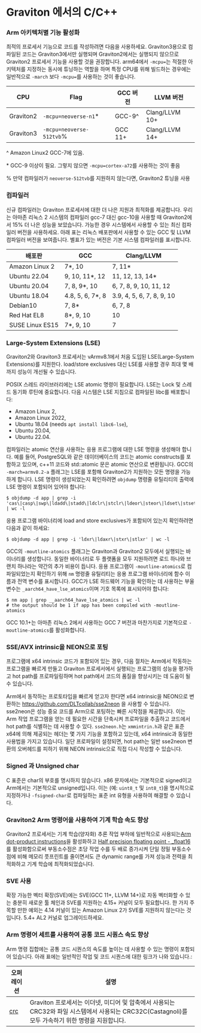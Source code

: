 # Graviton 에서의 C/C++

### Arm 아키텍처별 기능 활성화

최적의 프로세서 기능으로 코드를 작성하려면 다음을 사용하세요. Graviton3용으로 컴파일된 코드는 Graviton3에서만 실행되며 Graviton2에서는 실행되지 않으므로 Graviton2 프로세서 기능을 사용할 것을 권장합니다. arm64에서 `-mcpu=`는 적절한 아키텍처를 지정하는 동시에 튜닝하는 역할을 하며 특정 CPU를 위해 빌드하는 경우에는 일반적으로 `-march` 보다 `-mcpu=`를 사용하는 것이 좋습니다.

CPU       | Flag    | GCC 버전      | LLVM 버전
----------|---------|-------------------|-------------
Graviton2 | `-mcpu=neoverse-n1`\* | GCC-9^ | Clang/LLVM 10+
Graviton3 | `-mcpu=neoverse-512tvb`% | GCC 11+ | Clang/LLVM 14+

^ Amazon Linux2 GCC-7에 있음.

\* GCC-9 이상이 필요. 그렇지 않으면 `-mcpu=cortex-a72`를 사용하는 것이 좋음

% 만약 컴파일러가 `neoverse-512tvb`를 지원하지 않는다면, Graviton2 튜닝을 사용

### 컴파일러

신규 컴파일러는 Graviton 프로세서에 대한 더 나은 지원과 최적화를 제공합니다. 우리는 아마존 리눅스 2 시스템의 컴파일러 gcc-7 대신 gcc-10을 사용할 때 Graviton2에서 15% 더 나은 성능을 보았습니다. 가능한 경우 시스템에서 사용할 수 있는 최신 컴파일러 버전을 사용하세요. 아래 표는 리눅스 배포판에서 사용할 수 있는 GCC 및 LLVM 컴파일러 버전을 보여줍니다. 별표가 있는 버전은 기본 시스템 컴파일러를 표시합니다.

배포판            | GCC                  | Clang/LLVM
----------------|----------------------|-------------
Amazon Linux 2  | 7*, 10               | 7, 11*
Ubuntu 22.04    | 9, 10, 11*, 12       | 11, 12, 13, 14*
Ubuntu 20.04    | 7, 8, 9*, 10         | 6, 7, 8, 9, 10, 11, 12
Ubuntu 18.04    | 4.8, 5, 6, 7*, 8     | 3.9, 4, 5, 6, 7, 8, 9, 10
Debian10        | 7, 8*                | 6, 7, 8
Red Hat EL8     | 8*, 9, 10            | 10
SUSE Linux ES15 | 7*, 9, 10            | 7


### Large-System Extensions (LSE)

Graviton2와 Graviton3 프로세서는 vArmv8.1에서 처음 도입된 LSE(Large-System Extensions)를 지원한다. load/store exclusives 대신 LSE를 사용할 경우 최대 몇 배까지 성능이 개선될 수 있습니다.

POSIX 스레드 라이브러리에는 LSE atomic 명령이 필요합니다. LSE는 Lock 및 스레드 동기화 루틴에 중요합니다. 다음 시스템은 LSE 지침으로 컴파일된 libc를 배포합니다:
- Amazon Linux 2,
- Amazon Linux 2022,
- Ubuntu 18.04 (needs `apt install libc6-lse`),
- Ubuntu 20.04,
- Ubuntu 22.04.

컴파일러는 atomic 연산을 사용하는 응용 프로그램에 대한 LSE 명령을 생성해야 합니다. 예를 들어, PostgreSQL와 같은 데이터베이스의 코드는 atomic constructs를 포함하고 있으며, c++11 코드와 std::atomic 문은 atomic 연산으로 변환됩니다. GCC의 `-march=armv8.2-a` 플래그는 LSE를 포함해 Graviton2가 지원하는 모든 명령을 가능하게 합니다. LSE 명령이 생성되었는지 확인하려면 `objdump` 명령줄 유틸리티의 출력에 LSE 명령이 포함되어 있어야 합니다:
```
$ objdump -d app | grep -i 'cas\|casp\|swp\|ldadd\|stadd\|ldclr\|stclr\|ldeor\|steor\|ldset\|stset\|ldsmax\|stsmax\|ldsmin\|stsmin\|ldumax\|stumax\|ldumin\|stumin' | wc -l
```
응용 프로그램 바이너리에 load and store exclusives가 포함되어 있는지 확인하려면 다음과 같이 하세요:
```
$ objdump -d app | grep -i 'ldxr\|ldaxr\|stxr\|stlxr' | wc -l
```

GCC의 `-moutline-atomics` 플래그는 Graviton과 Graviton2 모두에서 실행되는 바이너리를 생성합니다. 동일한 바이너리로 두 플랫폼을 모두 지원하려면 로드 하나와 브랜치 하나라는 약간의 추가 비용이 듭니다. 응용 프로그램이 `-moutline-atomics`로 컴파일되었는지 확인하기 위해 `nm` 명령줄 유틸리티는 응용 프로그램 바이너리에 함수 이름과 전역 변수를 표시합니다. GCC가 LSE 하드웨어 기능을 확인하는 데 사용하는 부울 변수는 `_aarch64_have_lse_atomics`이며 기호 목록에 표시되어야 합니다:
```
$ nm app | grep __aarch64_have_lse_atomics | wc -l
# the output should be 1 if app has been compiled with -moutline-atomics
```

GCC 10.1+는 아마존 리눅스 2에서 사용하는 GCC 7 버전과 마찬가지로 기본적으로 `-moutline-atomics`를 활성화합니다.

### SSE/AVX intrinsic을 NEON으로 포팅

프로그램에 x64 intrinsic 코드가 포함되어 있는 경우, 다음 절차는 Arm에서 작동하는 프로그램을 빠르게 만들고 Graviton 프로세서에서 실행되는 프로그램의 성능을 평가하고 hot path를 프로파일링하며 hot path에서 코드의 품질을 향상시키는 데 도움이 될 수 있습니다.

Arm에서 동작하는 프로토타입을 빠르게 얻고자 한다면 x64 intrinsic을 NEON으로 변환하는 https://github.com/DLTcollab/sse2neon 을 사용할 수 있습니다. sse2neon은 성능 중요 코드를 Arm으로 포팅하는 빠른 시작점을 제공합니다. 이는 Arm 작업 프로그램을 얻는 데 필요한 시간을 단축시켜 프로파일을 추출하고 코드에서 hot path를 식별하는 데 사용할 수 있다. `sse2neon.h`는 `xmmintrin.h`과 같은 표준 x64에 의해 제공되는 헤더는 몇 가지 기능을 포함하고 있는데, x64 intrinsic과 동일한 사용법을 가지고 있습니다. 일단 프로파일이 설정되면, hot path는 일반 sse2neon 변환의 오버헤드를 피하기 위해 NEON intrinsic으로 직접 다시 작성할 수 있습니다.

### Signed 과 Unsigned char
C 표준은 char의 부호를 명시하지 않습니다. x86 문자에서는 기본적으로 signed이고 Arm에서는 기본적으로 unsigned입니다. 이는 (예: `uint8_t` 및 `int8_t`)을 명시적으로 지정하거나 `-fsigned-char`로 컴파일하는 표준 int 유형을 사용하여 해결할 수 있습니다.

### Graviton2 Arm 명령어을 사용하여 기계 학습 속도 향상

Graviton2 프로세서는 기계 학습(양자화) 추론 작업 부하에 일반적으로 사용되는[Arm dot-product instructions](https://community.arm.com/developer/tools-software/tools/b/tools-software-ides-blog/posts/exploring-the-arm-dot-product-instructions)을 활성화하고 [Half precision floating point - \_float16](https://developer.arm.com/documentation/100067/0612/Other-Compiler-specific-Features/Half-precision-floating-point-intrinsics)를 활성화함으로써 부동소수점은 초당 작업 수를 두 배로 증가시켜 단일 정밀 부동소수점에 비해 메모리 풋프린트를 줄이면서도 큰 dynamic range를 가져 성능과 전력을 최적화하고 기계 학습에 최적화되었습니다.

### SVE 사용

확장 가능한 벡터 확장(SVE)에는 SVE(GCC 11+, LLVM 14+)로 자동 벡터화할 수 있는 충분히 새로운 툴 체인과 SVE를 지원하는 4.15+ 커널이 모두 필요합니다. 한 가지 주목할 만한 예외는 4.14 커널이 있는 Amazon Linux 2가 SVE를 지원하지 않는다는 것입니다. 5.4+ AL2 커널로 업그레이드하세요.

### Arm 명령어 세트를 사용하여 공통 코드 시퀀스 속도 향상
Arm 명령 집합에는 공통 코드 시퀀스의 속도를 높이는 데 사용할 수 있는 명령이 포함되어 있습니다. 아래 표에는 일반적인 작업 및 코드 시퀀스에 대한 링크가 나와 있습니다.:

오퍼레이션 | 설명
----------|------------
[crc](sample-code/crc.c) | Graviton 프로세서는 이더넷, 미디어 및 압축에서 사용되는 CRC32와 파일 시스템에서 사용되는 CRC32C(Castagnoli)를 모두 가속하기 위한 명령을 지원합니다.
